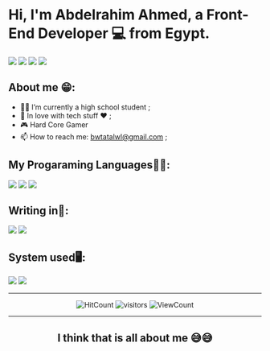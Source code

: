 <h1>Hi, I'm Abdelrahim Ahmed, a Front-End Developer 💻 from Egypt.</h1>



<p width="100%">
	<a alt="Github" href="https://github.com/Abdelrahim-ar/"><img src="https://img.shields.io/badge/-Github-000?style=flat&amp;logo=Github&amp;logoColor=white"></a>
	<a alt="Gmail" href="mailto:bwtatlwl@gmail.com"><img src="https://img.shields.io/badge/-Gmail-c14438?style=flat&amp;logo=Gmail&amp;logoColor=white"></a>
	<a alt="facebook" href="https://www.facebook.com/profile.php?id=100008462866269"><img src="https://img.shields.io/badge/Facebook-1877F2?style=flat&logo=facebook&logoColor=white"></a>
	<a alt="Telegram" href="https://AbdelrahemAhmed.t.me/"><img src="https://img.shields.io/badge/Telegram-2CA5E0?style=flat-squeare&logo=telegram&logoColor=white"></a>
</p>

## About me 😁:
- 🧑‍🎓 I’m currently a high school student ;
- 📴 In love with tech stuff ❤ ;
- 🎮 Hard Core Gamer
- 📫 How to reach me: bwtatalwl@gmail.com ;

## My Progaraming Languages👨‍💻:
<p>
	<img src="https://img.shields.io/badge/JavaScript-F7DF1E?style=for-the-badge&logo=JavaScript&logoColor=white"/>
	<img src="https://img.shields.io/badge/HTML5-E34F26?style=for-the-badge&logo=html5&logoColor=white"/>
	<img src="https://img.shields.io/badge/CSS3-1572B6?style=for-the-badge&logo=css3&logoColor=white"/>
</p>

## Writing in📝:
<p>
	<img src="https://img.shields.io/badge/Visual_Studio_Code-0078D4?style=for-the-badge&logo=visual%20studio%20code&logoColor=white"/>
	<img src="https://img.shields.io/badge/Notepad++-90E59A.svg?style=for-the-badge&logo=notepad%2B%2B&logoColor=black"/>
</p>

## System used🖥:
<p>
	<img src="https://img.shields.io/badge/Kali_Linux-557C94?style=for-the-badge&logo=kali-linux&logoColor=white"/>
	<img src="https://img.shields.io/badge/Windows-0078D6?style=for-the-badge&logo=windows&logoColor=white"/>
</p>

----

<p align="center" width="100%">
	<img alt="HitCount" src="https://img.shields.io/github/followers/Abdelrahim-ar?style=flat&logoColor=blue&labelColor=gray&color=blue"/>
	<img alt="visitors" src="https://komarev.com/ghpvc/?username=Abdelrahim-ar"/>
	<img alt="ViewCount" src="https://img.shields.io/github/stars/Abdelrahim-ar?style=flat&labelColor=gray&color=blue"/>
</p>

----

 <p>
	 <h2 align="center" width="100%">I think that is all about me 😅😅</h2>
 </p>
